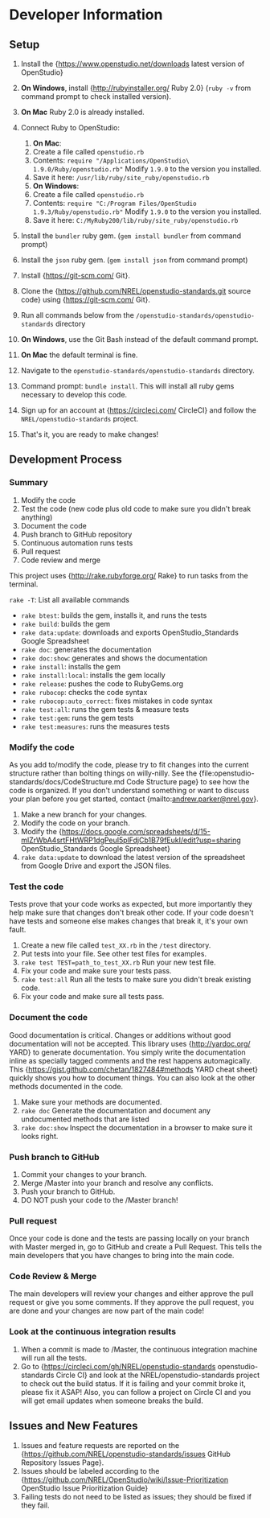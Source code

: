 # Developer Information

## Setup

1. Install the {https://www.openstudio.net/downloads latest version of OpenStudio}
2. **On Windows**, install {http://rubyinstaller.org/ Ruby 2.0} (`ruby -v` from command prompt to check installed version).  
3. **On Mac** Ruby 2.0 is already installed.
4. Connect Ruby to OpenStudio:
	1. **On Mac**:
	2. Create a file called `openstudio.rb`
	3. Contents: `require "/Applications/OpenStudio\ 1.9.0/Ruby/openstudio.rb"` Modify `1.9.0` to the version you installed.
	4. Save it here: `/usr/lib/ruby/site_ruby/openstudio.rb`
	5. **On Windows**:
	6. Create a file called `openstudio.rb`
	7. Contents: `require "C:/Program Files/OpenStudio 1.9.3/Ruby/openstudio.rb"`  Modify `1.9.0` to the version you installed.
	8. Save it here: `C:/MyRuby200/lib/ruby/site_ruby/openstudio.rb`

5. Install the `bundler` ruby gem. (`gem install bundler` from command prompt)
6. Install the `json` ruby gem. (`gem install json` from command prompt)
7. Install {https://git-scm.com/ Git}.
8. Clone the {https://github.com/NREL/openstudio-standards.git source code} using {https://git-scm.com/ Git}.
9. Run all commands below from the `/openstudio-standards/openstudio-standards` directory 
10. **On Windows**, use the Git Bash instead of the default command prompt.
11. **On Mac** the default terminal is fine.
11. Navigate to the `openstudio-standards/openstudio-standards` directory.
12. Command prompt: `bundle install`. This will install all ruby gems necessary to develop this code.
13. Sign up for an account at {https://circleci.com/ CircleCI} and follow the `NREL/openstudio-standards` project.
14. That's it, you are ready to make changes!

## Development Process

### Summary

1. Modify the code
2. Test the code (new code plus old code to make sure you didn't break anything)
3. Document the code
5. Push branch to GitHub repository
6. Continuous automation runs tests
7. Pull request
8. Code review and merge 

This project uses {http://rake.rubyforge.org/ Rake} to run tasks from the terminal.  

`rake -T`: List all available commands

- `rake btest`: builds the gem, installs it, and runs the tests
- `rake build`: builds the gem
- `rake data:update`: downloads and exports OpenStudio_Standards Google Spreadsheet
- `rake doc`: generates the documentation
- `rake doc:show`: generates and shows the documentation
- `rake install`: installs the gem
- `rake install:local`: installs the gem locally
- `rake release`: pushes the code to RubyGems.org
- `rake rubocop`: checks the code syntax
- `rake rubocop:auto_correct`: fixes mistakes in code syntax
- `rake test:all`: runs the gem tests & measure tests
- `rake test:gem`: runs the gem tests
- `rake test:measures`: runs the measures tests
 
### Modify the code

As you add to/modify the code, please try to fit changes into the current structure rather than bolting things on willy-nilly.  See the {file:openstudio-standards/docs/CodeStructure.md Code Structure page} to see how the code is organized.  If you don't understand something or want to discuss your plan before you get started, contact {mailto:andrew.parker@nrel.gov}.

1. Make a new branch for your changes.
2. Modify the code on your branch.
3. Modify the {https://docs.google.com/spreadsheets/d/15-mlZrWbA4srtFHtWRP1dgPeuI5plFdjCb1B79fEukI/edit?usp=sharing OpenStudio_Standards Google Spreadsheet}
4. `rake data:update` to download the latest version of the spreadsheet from Google Drive and export the JSON files.

### Test the code

Tests prove that your code works as expected, but more importantly they help make sure that changes don't break other code.  If your code doesn't have tests and someone else makes changes that break it, it's your own fault.

1. Create a new file called `test_XX.rb` in the `/test` directory.
2. Put tests into your file.  See other test files for examples.
2. `rake test TEST=path_to_test_XX.rb` Run your new test file.
3. Fix your code and make sure your tests pass.
4. `rake test:all` Run all the tests to make sure you didn't break existing code.
5. Fix your code and make sure all tests pass.

### Document the code

Good documentation is critical.  Changes or additions without good documentation will not be accepted.  This library uses {http://yardoc.org/ YARD} to generate documentation.  You simply write the documentation inline as specially tagged comments and the rest happens automagically.  This {https://gist.github.com/chetan/1827484#methods YARD cheat sheet} quickly shows you how to document things.  You can also look at the other methods documented in the code.

1. Make sure your methods are documented.
2. `rake doc` Generate the documentation and document any undocumented methods that are listed
3. `rake doc:show` Inspect the documentation in a browser to make sure it looks right.
   
### Push branch to GitHub

1. Commit your changes to your branch.
2. Merge /Master into your branch and resolve any conflicts.
2. Push your branch to GitHub.
3. DO NOT push your code to the /Master branch!

### Pull request

Once your code is done and the tests are passing locally on your branch with Master merged in, go to GitHub and create a Pull Request.  This tells the main developers that you have changes to bring into the main code.

### Code Review & Merge

The main developers will review your changes and either approve the pull request or give you some comments.  If they approve the pull request, you are done and your changes are now part of the main code!

### Look at the continuous integration results

1. When a commit is made to /Master, the continuous integration machine will run all the tests.
2. Go to {https://circleci.com/gh/NREL/openstudio-standards openstudio-standards Circle CI} and look at the NREL/openstudio-standards project to check out the build status.  If it is failing and your commit broke it, please fix it ASAP!  Also, you can follow a project on Circle CI and you will get email updates when someone breaks the build.

## Issues and New Features

1. Issues and feature requests are reported on the {https://github.com/NREL/openstudio-standards/issues GitHub Repository Issues Page}.
2. Issues should be labeled according to the {https://github.com/NREL/OpenStudio/wiki/Issue-Prioritization OpenStudio Issue Prioritization Guide}
3. Failing tests do not need to be listed as issues; they should be fixed if they fail.